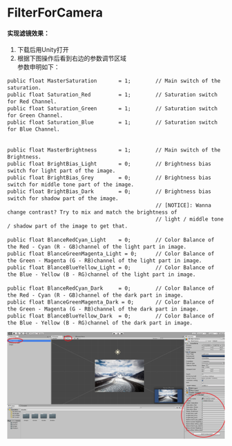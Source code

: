 # FilterForCamera
#### 实现滤镜效果：

1. 下载后用Unity打开
2. 根据下图操作后看到右边的参数调节区域<br>
参数申明如下：


>

	public float MasterSaturation 		= 1;		// Main switch of the saturation.
	public float Saturation_Red 		= 1;		// Saturation switch for Red Channel.
	public float Saturation_Green 		= 1;		// Saturation switch for Green Channel.
	public float Saturation_Blue 		= 1;		// Saturation switch for Blue Channel.
													
	
	public float MasterBrightness 		= 1;		// Main switch of the Brightness.
	public float BrightBias_Light 		= 0;		// Brightness bias switch for light part of the image.
	public float BrightBias_Grey 		= 0;		// Brightness bias switch for middle tone part of the image.
	public float BrightBias_Dark	    = 0;		// Brightness bias switch for shadow part of the image.
													// [NOTICE]: Wanna change contrast? Try to mix and match the brightness of
													// light / middle tone / shadow part of the image to get that.

	public float BlanceRedCyan_Light 	= 0;		// Color Balance of the Red - Cyan (R - GB)channel of the light part in image.
	public float BlanceGreenMagenta_Light = 0;		// Color Balance of the Green - Magenta (G - RB)channel of the light part in image.
	public float BlanceBlueYellow_Light = 0;		// Color Balance of the Blue - Yellow (B - RG)channel of the light part in image.

	public float BlanceRedCyan_Dark 	= 0;		// Color Balance of the Red - Cyan (R - GB)channel of the dark part in image.
	public float BlanceGreenMagenta_Dark = 0;		// Color Balance of the Green - Magenta (G - RB)channel of the dark part in image.
	public float BlanceBlueYellow_Dark 	= 0;        // Color Balance of the Blue - Yellow (B - RG)channel of the dark part in image.



![Image text](https://raw.githubusercontent.com/Capricious-Liu/FilterForCamera/master/hint.png)

